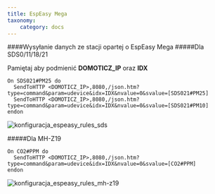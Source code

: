 ```yaml
---
title: EspEasy Mega
taxonomy:
    category: docs
---
```

####Wysyłanie danych ze stacji opartej o EspEasy Mega
#####Dla SDS0/11/18/21

Pamiętaj aby podmienić **DOMOTICZ_IP** oraz **IDX**

```
On SDS021#PM25 do
  SendToHTTP <DOMOTICZ_IP>,8080,/json.htm?type=command&param=udevice&idx=IDX&nvalue=0&svalue=[SDS021#PM25]
  SendToHTTP <DOMOTICZ_IP>,8080,/json.htm?type=command&param=udevice&idx=IDX&nvalue=0&svalue=[SDS021#PM10]
endon
```
![konfiguracja_espeasy_rules_sds](http://airmonitor.pl/images/espeasy_rules_sds021.jpg)


#####Dla MH-Z19
```
On CO2#PPM do
  SendToHTTP <DOMOTICZ_IP>,8080,/json.htm?type=command&param=udevice&idx=IDX&nvalue=0&svalue=[CO2#PPM]
endon
```
![konfiguracja_espeasy_rules_mh-z19](http://airmonitor.pl/images/espeasy_rules_mh-z19.jpg)



